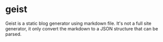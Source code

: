 # geist

Geist is a static blog generator using markdown file. It's not a full site generator, it only convert the markdown to a JSON structure that can be parsed.
